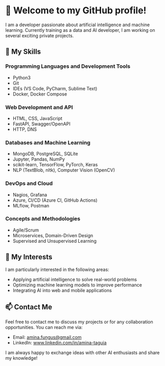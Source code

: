 # 👋 Welcome to my GitHub profile!

I am a developer passionate about artificial intelligence and machine learning. Currently training as a data and AI developer, I am working on several exciting private projects.

## 🌱 My Skills

### Programming Languages and Development Tools
- Python3
- Git
- IDEs (VS Code, PyCharm, Sublime Text)
- Docker, Docker Compose

### Web Development and API
- HTML, CSS, JavaScript
- FastAPI, Swagger/OpenAPI
- HTTP, DNS

### Databases and Machine Learning
- MongoDB, PostgreSQL, SQLite
- Jupyter, Pandas, NumPy
- scikit-learn, TensorFlow, PyTorch, Keras
- NLP (TextBlob, nltk), Computer Vision (OpenCV)

### DevOps and Cloud
- Nagios, Grafana
- Azure, CI/CD (Azure CI, GitHub Actions)
- MLflow, Postman

### Concepts and Methodologies
- Agile/Scrum
- Microservices, Domain-Driven Design
- Supervised and Unsupervised Learning

## 👀 My Interests

I am particularly interested in the following areas:
- Applying artificial intelligence to solve real-world problems
- Optimizing machine learning models to improve performance
- Integrating AI into web and mobile applications

## 📫 Contact Me

Feel free to contact me to discuss my projects or for any collaboration opportunities. You can reach me via:
- Email: amina.fungus@gmail.com
- LinkedIn: www.linkedin.com/in/amina-taguia

I am always happy to exchange ideas with other AI enthusiasts and share my knowledge!

